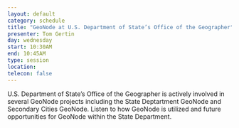 ```yaml
---
layout: default
category: schedule
title: "GeoNode at U.S. Department of State’s Office of the Geographer"
presenter: Tom Gertin
day: wednesday
start: 10:30AM
end: 10:45AM
type: session
location:
telecon: false
---
```


U.S. Department of State’s Office of the Geographer is actively involved in several GeoNode projects including the State Deptartment GeoNode and Secondary Cities GeoNode. Listen to how GeoNode is utilized and future opportunities for GeoNode within the State Department.


